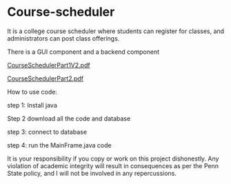 # Course-scheduler
It is a college course scheduler where students can register for classes, and administrators can post class offerings.

There is a GUI component and a backend component 

[CourseSchedulerPart1V2.pdf](https://github.com/user-attachments/files/19239585/CourseSchedulerPart1V2.pdf)

[CourseSchedulerPart2.pdf](https://github.com/user-attachments/files/19239583/CourseSchedulerPart2.pdf)

How to use code:

step 1: Install java

Step 2 download all the code and database

step 3: connect to database 

step 4: run the MainFrame.java code








It is your responsibility if you copy or work on this project dishonestly. Any violation of academic integrity will result in consequences as per the Penn State policy, and I will not be involved in any repercussions.
